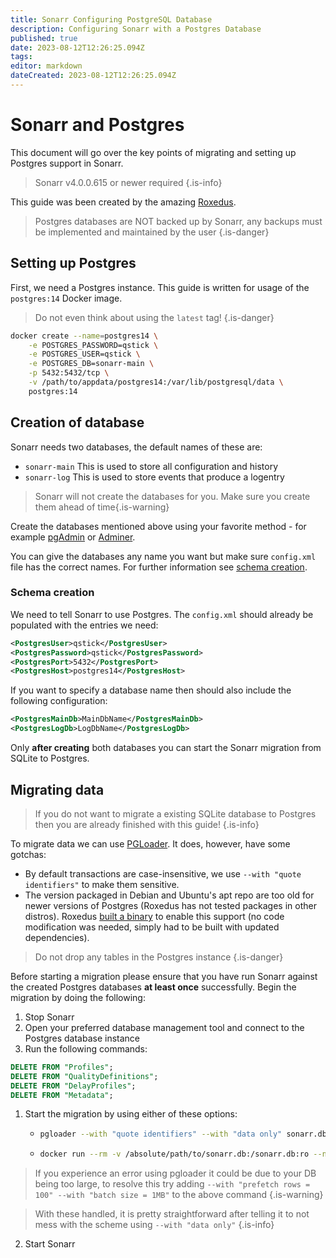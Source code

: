 ```yaml
---
title: Sonarr Configuring PostgreSQL Database
description: Configuring Sonarr with a Postgres Database
published: true
date: 2023-08-12T12:26:25.094Z
tags: 
editor: markdown
dateCreated: 2023-08-12T12:26:25.094Z
---
```


# Sonarr and Postgres

This document will go over the key points of migrating and setting up Postgres support in Sonarr.

> Sonarr v4.0.0.615 or newer required
{.is-info}

This guide was been created by the amazing [Roxedus](https://github.com/Roxedus).

> Postgres databases are NOT backed up by Sonarr, any backups must be implemented and maintained by the user
{.is-danger}

## Setting up Postgres

 First, we need a Postgres instance. This guide is written for usage of the `postgres:14` Docker image.

 > Do not even think about using the `latest` tag! {.is-danger}

```bash
docker create --name=postgres14 \
    -e POSTGRES_PASSWORD=qstick \
    -e POSTGRES_USER=qstick \
    -e POSTGRES_DB=sonarr-main \
    -p 5432:5432/tcp \
    -v /path/to/appdata/postgres14:/var/lib/postgresql/data \
    postgres:14
```

## Creation of database

Sonarr needs two databases, the default names of these are:

- `sonarr-main`   This is used to store all configuration and history
- `sonarr-log`    This is used to store events that produce a logentry

> Sonarr will not create the databases for you. Make sure you create them ahead of time{.is-warning}

Create the databases mentioned above using your favorite method - for example [pgAdmin](https://www.pgadmin.org/) or [Adminer](https://www.adminer.org/).

You can give the databases any name you want but make sure `config.xml` file has the correct names. For further information see [schema creation](/sonarr/postgres-setup#schema-creation).

### Schema creation

 We need to tell Sonarr to use Postgres. The `config.xml` should already be populated with the entries we need:

```xml
<PostgresUser>qstick</PostgresUser>
<PostgresPassword>qstick</PostgresPassword>
<PostgresPort>5432</PostgresPort>
<PostgresHost>postgres14</PostgresHost>
```

If you want to specify a database name then should also include the following configuration:

```xml
<PostgresMainDb>MainDbName</PostgresMainDb>
<PostgresLogDb>LogDbName</PostgresLogDb>
```

Only **after creating** both databases you can start the Sonarr migration from SQLite to Postgres.

## Migrating data

> If you do not want to migrate a existing SQLite database to Postgres then you are already finished with this guide! {.is-info}

To migrate data we can use [PGLoader](https://github.com/dimitri/pgloader). It does, however, have some gotchas:

- By default transactions are case-insensitive, we use `--with "quote identifiers"` to make them sensitive.
- The version packaged in Debian and Ubuntu's apt repo are too old for newer versions of Postgres (Roxedus has not tested packages in other distros).
  Roxedus [built a binary](https://github.com/Roxedus/Pgloader-bin) to enable this support (no code modification was needed, simply had to be built with updated dependencies).

> Do not drop any tables in the Postgres instance {.is-danger}

Before starting a migration please ensure that you have run Sonarr against the created Postgres databases **at least once** successfully. Begin the migration by doing the following:

1. Stop Sonarr
1. Open your preferred database management tool and connect to the Postgres database instance
1. Run the following commands:

```SQL
DELETE FROM "Profiles";
DELETE FROM "QualityDefinitions";
DELETE FROM "DelayProfiles";
DELETE FROM "Metadata";
```

1. Start the migration by using either of these options:

    - ```bash
      pgloader --with "quote identifiers" --with "data only" sonarr.db 'postgresql://qstick:qstick@localhost/sonarr-main'
      ```

    - ```bash
      docker run --rm -v /absolute/path/to/sonarr.db:/sonarr.db:ro --network=host ghcr.io/roxedus/pgloader --with "quote identifiers" --with "data only" /sonarr.db "postgresql://qstick:qstick@localhost/sonarr-main"
      ```

  > If you experience an error using pgloader it could be due to your DB being too large, to resolve this try adding `--with "prefetch rows = 100" --with "batch size = 1MB"` to the above command
  {.is-warning}

  > With these handled, it is pretty straightforward after telling it to not mess with the scheme using `--with "data only"`
  {.is-info}


2. Start Sonarr
